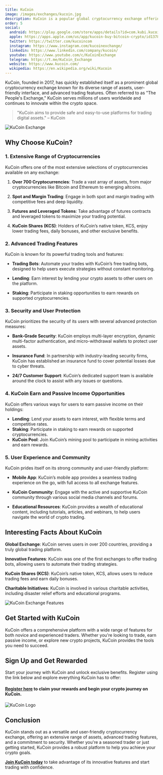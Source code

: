 ```yaml
---
title: KuCoin
image: /images/exchanges/kucoin.jpg
description: KuCoin is a popular global cryptocurrency exchange offering advanced trading features.
order: 5
social:
  android: https://play.google.com/store/apps/details?id=com.kubi.kucoin
  apple: https://apps.apple.com/us/app/kucoin-buy-bitcoin-crypto/id1378956601
  twitter: https://twitter.com/kucoincom
  instagram: https://www.instagram.com/kucoinexchange/
  linkedin: https://www.linkedin.com/company/kucoin/
  youtube: https://www.youtube.com/c/KuCoinExchange
  telegram: https://t.me/KuCoin_Exchange
  website: https://www.kucoin.com/
  wikipedia: https://en.wikipedia.org/wiki/Kucoin
---
```


KuCoin, founded in 2017, has quickly established itself as a prominent global cryptocurrency exchange known for its diverse range of assets, user-friendly interface, and advanced trading features. Often referred to as "The People's Exchange," KuCoin serves millions of users worldwide and continues to innovate within the crypto space.

> "KuCoin aims to provide safe and easy-to-use platforms for trading digital assets." – KuCoin

![KuCoin Exchange](/images/exchanges/kucoin.jpg)

## Why Choose KuCoin?

### 1. Extensive Range of Cryptocurrencies

KuCoin offers one of the most extensive selections of cryptocurrencies available on any exchange:

1. **Over 700 Cryptocurrencies**: Trade a vast array of assets, from major cryptocurrencies like Bitcoin and Ethereum to emerging altcoins.

2. **Spot and Margin Trading**: Engage in both spot and margin trading with competitive fees and deep liquidity.

3. **Futures and Leveraged Tokens**: Take advantage of futures contracts and leveraged tokens to maximize your trading potential.

4. **KuCoin Shares (KCS)**: Holders of KuCoin’s native token, KCS, enjoy lower trading fees, daily bonuses, and other exclusive benefits.

### 2. Advanced Trading Features

KuCoin is known for its powerful trading tools and features:

- **Trading Bots**: Automate your trades with KuCoin’s free trading bots, designed to help users execute strategies without constant monitoring.

- **Lending**: Earn interest by lending your crypto assets to other users on the platform.

- **Staking**: Participate in staking opportunities to earn rewards on supported cryptocurrencies.

### 3. Security and User Protection

KuCoin prioritizes the security of its users with several advanced protection measures:

- **Bank-Grade Security**: KuCoin employs multi-layer encryption, dynamic multi-factor authentication, and micro-withdrawal wallets to protect user assets.

- **Insurance Fund**: In partnership with industry-leading security firms, KuCoin has established an insurance fund to cover potential losses due to cyber threats.

- **24/7 Customer Support**: KuCoin’s dedicated support team is available around the clock to assist with any issues or questions.

### 4. KuCoin Earn and Passive Income Opportunities

KuCoin offers various ways for users to earn passive income on their holdings:

- **Lending**: Lend your assets to earn interest, with flexible terms and competitive rates.
- **Staking**: Participate in staking to earn rewards on supported cryptocurrencies.
- **KuCoin Pool**: Join KuCoin’s mining pool to participate in mining activities and earn rewards.

### 5. User Experience and Community

KuCoin prides itself on its strong community and user-friendly platform:

- **Mobile App**: KuCoin’s mobile app provides a seamless trading experience on the go, with full access to all exchange features.

- **KuCoin Community**: Engage with the active and supportive KuCoin community through various social media channels and forums.

- **Educational Resources**: KuCoin provides a wealth of educational content, including tutorials, articles, and webinars, to help users navigate the world of crypto trading.

## Interesting Facts About KuCoin

**Global Exchange**: KuCoin serves users in over 200 countries, providing a truly global trading platform.

**Innovative Features**: KuCoin was one of the first exchanges to offer trading bots, allowing users to automate their trading strategies.

**KuCoin Shares (KCS)**: KuCoin’s native token, KCS, allows users to reduce trading fees and earn daily bonuses.

**Charitable Initiatives**: KuCoin is involved in various charitable activities, including disaster relief efforts and educational programs.

![KuCoin Exchange Features](/images/posts/kucoin-exchange.jpg)

## Get Started with KuCoin

KuCoin offers a comprehensive platform with a wide range of features for both novice and experienced traders. Whether you're looking to trade, earn passive income, or explore new crypto projects, KuCoin provides the tools you need to succeed.

## Sign Up and Get Rewarded

Start your journey with KuCoin and unlock exclusive benefits. Register using the link below and explore everything KuCoin has to offer:

#### **[Register here](https://www.kucoin.com/r/rf/QBS5F2B1) to claim your rewards and begin your crypto journey on KuCoin.**

![KuCoin Logo](/images/posts/kucoin-logo.png)

## Conclusion

KuCoin stands out as a versatile and user-friendly cryptocurrency exchange, offering an extensive range of assets, advanced trading features, and a commitment to security. Whether you're a seasoned trader or just getting started, KuCoin provides a robust platform to help you achieve your crypto goals.

**[Join KuCoin today](https://www.kucoin.com/r/rf/QBS5F2B1)** to take advantage of its innovative features and start trading with confidence.

